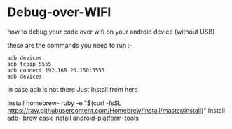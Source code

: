 # Debug-over-WIFI
how to debug your code over wifi on your android device (without USB)


these are the commands you need to run :-

    adb devices
    adb tcpip 5555
    adb connect 192.168.20.150:5555
    adb devices


In case adb is not there Just Install from here 

Install homebrew-
ruby -e "$(curl -fsSL https://raw.githubusercontent.com/Homebrew/install/master/install)"
Install adb-
brew cask install android-platform-tools
